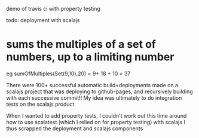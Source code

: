 demo of travis ci with property testing

todo: deployment with scalajs

# sums the multiples of a set of numbers, up to a limiting number
eg sumOfMultiples(Set(9,10),20) = 9+ 18 + 10 = 37

There were 100+ successful automatic build+deployments made on a scalajs project that was deploying to github-pages, and recursively building with each successive commit!! My idea was ultimately to do integration tests on the scalajs product

When I wanted to add property tests, I couldn't work out this time around how to use scalatest (which I relied on for property testing) with scalajs
I thus scrapped the deployment and scalajs components
